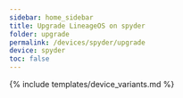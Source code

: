 ```yaml
---
sidebar: home_sidebar
title: Upgrade LineageOS on spyder
folder: upgrade
permalink: /devices/spyder/upgrade
device: spyder
toc: false
---
```

{% include templates/device_variants.md %}
